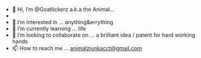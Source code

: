 - 👋 Hi, I’m @Goatlickerz a.k.a the Animal...
- 
- 👀 I’m interested in ... anything&errything 
- 🌱 I’m currently learning ... life
- 💞️ I’m looking to collaborate on ... a brilliant idea / patent for hard working hands
- 📫 How to reach me ... animalzjunkacct@gmail.com

<!---
Goatlickerz/Goatlickerz is a ✨ special ✨ repository because its `README.md` (this file) appears on your GitHub profile.
You can click the Preview link to take a look at your changes.
--->
